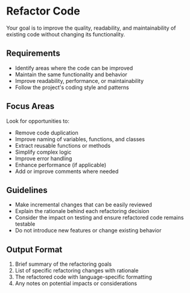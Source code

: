 # Refactor Code

Your goal is to improve the quality, readability, and maintainability of existing code without changing its functionality.

## Requirements

- Identify areas where the code can be improved
- Maintain the same functionality and behavior
- Improve readability, performance, or maintainability
- Follow the project's coding style and patterns

## Focus Areas

Look for opportunities to:
- Remove code duplication
- Improve naming of variables, functions, and classes
- Extract reusable functions or methods
- Simplify complex logic
- Improve error handling
- Enhance performance (if applicable)
- Add or improve comments where needed

## Guidelines

- Make incremental changes that can be easily reviewed
- Explain the rationale behind each refactoring decision
- Consider the impact on testing and ensure refactored code remains testable
- Do not introduce new features or change existing behavior

## Output Format

1. Brief summary of the refactoring goals
2. List of specific refactoring changes with rationale
3. The refactored code with language-specific formatting
4. Any notes on potential impacts or considerations
